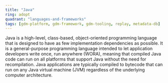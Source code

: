 ```yaml
---
title: "Java"
ring: adopt
quadrant: "languages-and-frameworks"
tags: [gdm-platform, gdm-framework, gdm-tooling, replay, metadata-db]
---
```


Java is a high-level, class-based, object-oriented programming language that is designed to have as few implementation dependencies as possible. It is a general-purpose programming language intended to let application developers write once, run anywhere (WORA), meaning that compiled Java code can run on all platforms that support Java without the need for recompilation. Java applications are typically compiled to bytecode that can run on any Java virtual machine (JVM) regardless of the underlying computer architecture.